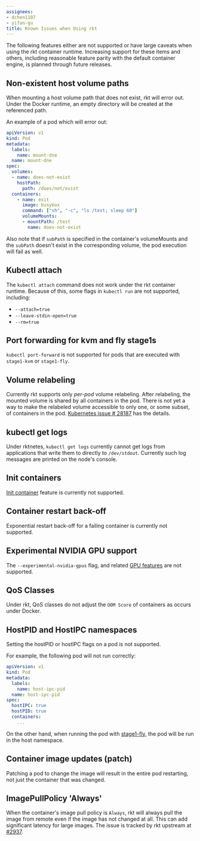 ```yaml
---
assignees:
- dchen1107
- yifan-gu
title: Known Issues when Using rkt
---
```


The following features either are not supported or have large caveats when using the rkt container runtime. Increasing support for these items and others, including reasonable feature parity with the default container engine, is planned through future releases.

## Non-existent host volume paths

When mounting a host volume path that does not exist, rkt will error out. Under the Docker runtime, an empty directory will be created at the referenced path.

An example of a pod which will error out:

```yaml
apiVersion: v1
kind: Pod
metadata:
  labels:
    name: mount-dne
  name: mount-dne
spec:
  volumes:
  - name: does-not-exist
    hostPath:
      path: /does/not/exist
  containers:
    - name: exit
      image: busybox
      command: ["sh", "-c", "ls /test; sleep 60"]
      volumeMounts:
      - mountPath: /test
        name: does-not-exist
```

Also note that if `subPath` is specified in the container's volumeMounts and the `subPath` doesn't exist in the corresponding volume, the pod execution will fail as well.

## Kubectl attach

The `kubectl attach` command does not work under the rkt container runtime.
Because of this, some flags in `kubectl run` are not supported, including:

* `--attach=true`
* `--leave-stdin-open=true`
* `--rm=true`

## Port forwarding for kvm and fly stage1s

`kubectl port-forward` is not supported for pods that are executed with `stage1-kvm` or `stage1-fly`.

## Volume relabeling

Currently rkt supports only *per-pod* volume relabeling. After relabeling, the mounted volume is shared by all containers in the pod. There is not yet a way to make the relabeled volume accessible to only one, or some subset, of containers in the pod. [Kubernetes issue # 28187](https://github.com/kubernetes/kubernetes/issues/28187) has the details.

## kubectl get logs

Under rktnetes, `kubectl get logs` currently cannot get logs from applications that write them to directly to `/dev/stdout`. Currently such log messages are printed on the node's console.

## Init containers

[Init container](/docs/user-guide/pods/init-containers.md) feature is currently not supported.

## Container restart back-off

Exponential restart back-off for a failing container is currently not supported.

## Experimental NVIDIA GPU support

The `--experimental-nvidia-gpus` flag, and related [GPU features](https://github.com/kubernetes/kubernetes/blob/master/docs/proposals/gpu-support.md) are not supported.

## QoS Classes

Under rkt, QoS classes do not adjust the `OOM Score` of containers as occurs under Docker.

## HostPID and HostIPC namespaces

Setting the hostPID or hostIPC flags on a pod is not supported.

For example, the following pod will not run correctly:

```yaml
apiVersion: v1
kind: Pod
metadata:
  labels:
    name: host-ipc-pid
  name: host-ipc-pid
spec:
  hostIPC: true
  hostPID: true
  containers:
    ...
```

On the other hand, when running the pod with [stage1-fly](https://coreos.com/rkt/docs/latest/running-fly-stage1.html), the pod will be run in the host namespace.

## Container image updates (patch)

Patching a pod to change the image will result in the entire pod restarting, not just the container that was changed.

## ImagePullPolicy 'Always'

When the container's image pull policy is `Always`, rkt will always pull the image from remote even if the image has not changed at all.
This can add significant latency for large images.
The issue is tracked by rkt upstream at [#2937](https://github.com/coreos/rkt/issues/2937).
